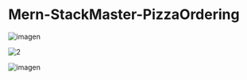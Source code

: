 # Mern-StackMaster-PizzaOrdering
![imagen](https://user-images.githubusercontent.com/52834318/192650526-51be6025-6be0-4411-b203-9feae39ceecd.png)

![2](https://user-images.githubusercontent.com/52834318/154398925-fcd45113-8f14-42fa-8799-c0be28f105e5.png)

![imagen](https://user-images.githubusercontent.com/52834318/192650546-6b787407-a563-4dcb-9a54-184473b4676b.png)
